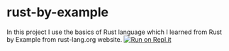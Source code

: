 # rust-by-example
In this project I use the basics of Rust language which I learned from Rust by Example from rust-lang.org website.
[![Run on Repl.it](https://repl.it/badge/github/edupgarcia/rust-by-example)](https://repl.it/github/edupgarcia/rust-by-example)